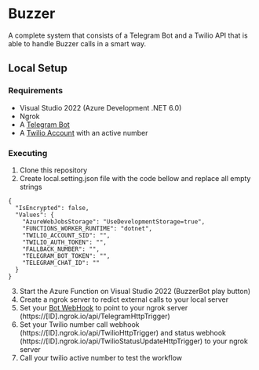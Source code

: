 # Buzzer

A complete system that consists of a Telegram Bot and a Twilio API that is able to handle Buzzer calls in a smart way.

## Local Setup

### Requirements

- Visual Studio 2022 (Azure Development .NET 6.0)
- Ngrok
- A [Telegram Bot](https://core.telegram.org/bots#6-botfather)
- A [Twilio Account](https://www.twilio.com/) with an active number

### Executing

1. Clone this repository
2. Create local.setting.json file with the code bellow and replace all empty strings

```
{
  "IsEncrypted": false,
  "Values": {
    "AzureWebJobsStorage": "UseDevelopmentStorage=true",
    "FUNCTIONS_WORKER_RUNTIME": "dotnet",
    "TWILIO_ACCOUNT_SID": "",
    "TWILIO_AUTH_TOKEN": "",
    "FALLBACK_NUMBER": "",
    "TELEGRAM_BOT_TOKEN": "",
    "TELEGRAM_CHAT_ID": ""
  }
}
```

3. Start the Azure Function on Visual Studio 2022 (BuzzerBot play button)
4. Create a ngrok server to redict external calls to your local server
5. Set your [Bot WebHook](https://core.telegram.org/bots/api#setwebhook) to point to your ngrok server (https://[ID].ngrok.io/api/TelegramHttpTrigger)
6. Set your Twilio number call webhook (https://[ID].ngrok.io/api/TwilioHttpTrigger) and status webhook (https://[ID].ngrok.io/api/TwilioStatusUpdateHttpTrigger) to your ngrok server
7. Call your twilio active number to test the workflow
